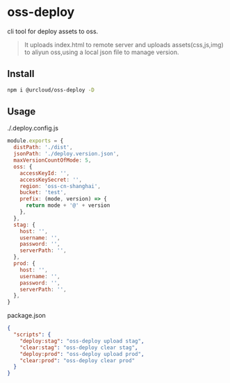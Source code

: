 # oss-deploy

cli tool for deploy assets to oss.

> It uploads index.html to remote server and uploads assets(css,js,img) to aliyun oss,using a local json file to manage version.

## Install

```bash
npm i @urcloud/oss-deploy -D
```

## Usage

./.deploy.config.js

```js
module.exports = {
  distPath: './dist',
  jsonPath: './deploy.version.json',
  maxVersionCountOfMode: 5,
  oss: {
    accessKeyId: '',
    accessKeySecret: '',
    region: 'oss-cn-shanghai',
    bucket: 'test',
    prefix: (mode, version) => {
      return mode + '@' + version
    },
  },
  stag: {
    host: '',
    username: '',
    password: '',
    serverPath: '',
  },
  prod: {
    host: '',
    username: '',
    password: '',
    serverPath: '',
  },
}
```

package.json

```json
{
  "scripts": {
    "deploy:stag": "oss-deploy upload stag",
    "clear:stag": "oss-deploy clear stag",
    "deploy:prod": "oss-deploy upload prod",
    "clear:prod": "oss-deploy clear prod"
  }
}
```
